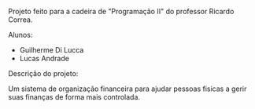 Projeto feito para a cadeira de "Programação II" do professor Ricardo Correa.

Alunos:

- Guilherme Di Lucca
- Lucas Andrade

Descrição do projeto:

Um sistema de organização financeira para ajudar pessoas fisicas a gerir suas finanças de forma mais controlada. 
